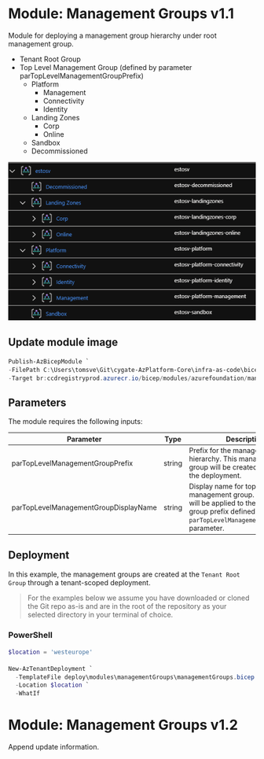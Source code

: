 # Module: Management Groups v1.1
Module for deploying a management group hierarchy under root management group. 

* Tenant Root Group
 * Top Level Management Group (defined by parameter parTopLevelManagementGroupPrefix)
   * Platform
     * Management
     * Connectivity
     * Identity
   * Landing Zones
     * Corp
     * Online
   * Sandbox
   * Decommissioned

![Management Groups](../../pics/managementGroups.PNG)

## Update module image

```powershell
Publish-AzBicepModule `
-FilePath C:\Users\tomsve\Git\cygate-AzPlatform-Core\infra-as-code\bicep\modules\managementGroups\managementGroups.bicep `
-Target br:ccdregistryprod.azurecr.io/bicep/modules/azurefoundation/managementgroups:v1.1
```

## Parameters

The module requires the following inputs:

| Parameter                             | Type   | Description                                                                                                                                                     | Requirements                      | Example               |
| ------------------------------------- | ------ | --------------------------------------------------------------------------------------------------------------------------------------------------------------- | --------------------------------- | --------------------- |
| parTopLevelManagementGroupPrefix      | string | Prefix for the management group hierarchy.  This management group will be created as part of the deployment.                                                    | 2-10 characters                   | `alz`                 |
| parTopLevelManagementGroupDisplayName | string | Display name for top level management group.  This name will be applied to the management group prefix defined in `parTopLevelManagementGroupPrefix` parameter. | Minimum two characters            | `Azure Landing Zones` |

## Deployment

In this example, the management groups are created at the `Tenant Root Group` through a tenant-scoped deployment.

> For the examples below we assume you have downloaded or cloned the Git repo as-is and are in the root of the repository as your selected directory in your terminal of choice.

### PowerShell

```powershell
$location = 'westeurope'

New-AzTenantDeployment `
  -TemplateFile deploy\modules\managementGroups\managementGroups.bicep.bicep `
  -Location $location `
  -WhatIf
```

# Module: Management Groups v1.2
Append update information.